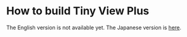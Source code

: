 # How to build Tiny View Plus

The English version is not available yet. The Japanese version is [here](HowToBuild.md).